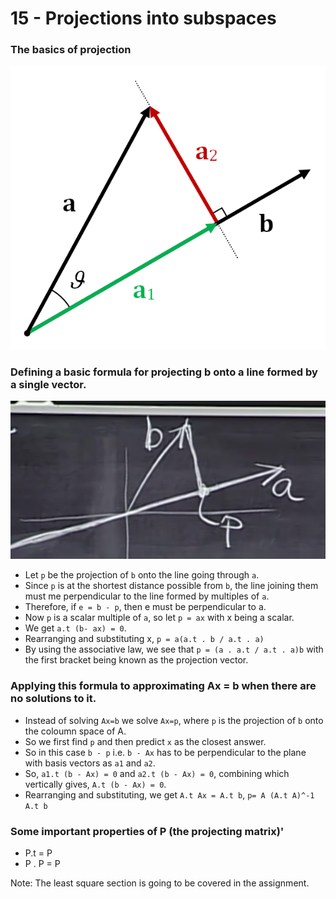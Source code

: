 # 15 - Projections into subspaces

### The basics of projection
![Projection image](./Images/MIT_15_projection.png)

### Defining a basic formula for projecting b onto a line formed by a single vector.
![Projection derivation example](./Images/MIT_15_basic.png)

- Let `p` be the projection of `b` onto the line going through `a`.
- Since `p` is at the shortest distance possible from `b`, the line joining them must me perpendicular to the line formed by multiples of `a`.
- Therefore, if `e = b - p`, then e must be perpendicular to a.
- Now `p` is a scalar multiple of `a`, so let `p = ax` with x being a scalar.
- We get `a.t (b- ax) = 0`.
- Rearranging and substituting x, `p = a(a.t . b / a.t . a)`
- By using the associative law, we see that `p = (a . a.t / a.t . a)b` with the first bracket being known as the projection vector.

### Applying this formula to approximating Ax = b when there are no solutions to it.

- Instead of solving `Ax=b` we solve `Ax=p`, where `p` is the projection of `b` onto the coloumn space of A.
- So we first find `p` and then predict `x` as the closest answer.
- So in this case `b - p` i.e. `b - Ax` has to be perpendicular to the plane with basis vectors as `a1` and `a2`.
- So, `a1.t (b - Ax) = 0` and `a2.t (b - Ax) = 0`, combining which vertically gives, `A.t (b - Ax) = 0`.
- Rearranging and substituting, we get `A.t Ax = A.t b`, `p= A (A.t A)^-1 A.t b`

### Some important properties of P (the projecting matrix)'
- P.t = P
- P . P  = P

Note: The least square section is going to be covered in the assignment.
